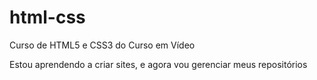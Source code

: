 # html-css
 Curso de HTML5 e CSS3 do Curso em Vídeo

 Estou aprendendo a criar sites, e agora vou gerenciar meus repositórios